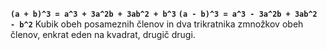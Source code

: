 **`(a + b)^3 = a^3 + 3a^2b + 3ab^2 + b^3`**
**`(a - b)^3 = a^3 - 3a^2b + 3ab^2 - b^2`**
Kubik obeh posameznih členov in dva trikratnika zmnožkov obeh členov, enkrat eden na kvadrat, drugič drugi.

